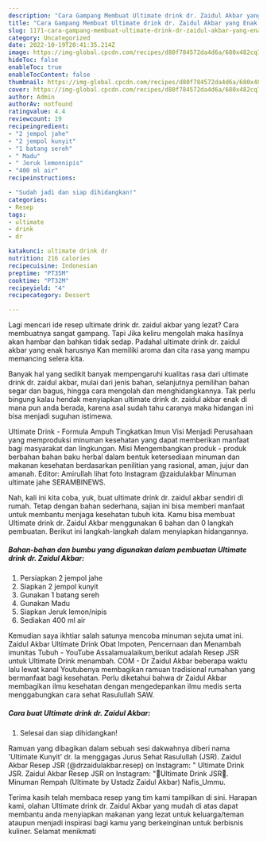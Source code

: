 ```yaml
---
description: "Cara Gampang Membuat Ultimate drink dr. Zaidul Akbar yang Enak Banget"
title: "Cara Gampang Membuat Ultimate drink dr. Zaidul Akbar yang Enak Banget"
slug: 1171-cara-gampang-membuat-ultimate-drink-dr-zaidul-akbar-yang-enak-banget
category: Uncategorized
date: 2022-10-19T20:41:35.214Z
image: https://img-global.cpcdn.com/recipes/d80f784572da4d6a/680x482cq70/ultimate-drink-dr-zaidul-akbar-foto-resep-utama.jpg
hideToc: false
enableToc: true
enableTocContent: false
thumbnail: https://img-global.cpcdn.com/recipes/d80f784572da4d6a/680x482cq70/ultimate-drink-dr-zaidul-akbar-foto-resep-utama.jpg
cover: https://img-global.cpcdn.com/recipes/d80f784572da4d6a/680x482cq70/ultimate-drink-dr-zaidul-akbar-foto-resep-utama.jpg
author: Admin
authorAv: notfound
ratingvalue: 4.4
reviewcount: 19
recipeingredient:
- "2 jempol jahe"
- "2 jempol kunyit"
- "1 batang sereh"
- " Madu"
- " Jeruk lemonnipis"
- "400 ml air"
recipeinstructions:

- "Sudah jadi dan siap dihidangkan!"
categories:
- Resep
tags:
- ultimate
- drink
- dr

katakunci: ultimate drink dr 
nutrition: 216 calories
recipecuisine: Indonesian
preptime: "PT35M"
cooktime: "PT32M"
recipeyield: "4"
recipecategory: Dessert

---
```



Lagi mencari ide resep ultimate drink dr. zaidul akbar yang lezat? Cara membuatnya sangat gampang. Tapi Jika keliru mengolah maka hasilnya akan hambar dan bahkan tidak sedap. Padahal ultimate drink dr. zaidul akbar yang enak harusnya Kan memiliki aroma dan cita rasa yang mampu memancing selera kita.


Banyak hal yang sedikit banyak mempengaruhi kualitas rasa dari ultimate drink dr. zaidul akbar, mulai dari jenis bahan, selanjutnya pemilihan bahan segar dan bagus, hingga cara mengolah dan menghidangkannya. Tak perlu bingung kalau hendak menyiapkan ultimate drink dr. zaidul akbar enak di mana pun anda berada, karena asal sudah tahu caranya maka hidangan ini bisa menjadi suguhan istimewa.

Ultimate Drink - Formula Ampuh Tingkatkan Imun Visi Menjadi Perusahaan yang memproduksi minuman kesehatan yang dapat memberikan manfaat bagi masyarakat dan lingkungan. Misi Mengembangkan produk - produk berbahan bahan baku herbal dalam bentuk ketersediaan minuman dan makanan kesehatan berdasarkan penilitian yang rasional, aman, jujur dan amanah. Editor: Amirullah lihat foto Instagram @zaidulakbar Minuman ultimate jahe SERAMBINEWS.


Nah, kali ini kita coba, yuk, buat ultimate drink dr. zaidul akbar sendiri di rumah. Tetap dengan bahan sederhana, sajian ini bisa memberi manfaat untuk membantu menjaga kesehatan tubuh kita. Kamu bisa membuat Ultimate drink dr. Zaidul Akbar menggunakan 6 bahan dan 0 langkah pembuatan. Berikut ini langkah-langkah dalam menyiapkan hidangannya.

<!--inarticleads1-->

##### Bahan-bahan dan bumbu yang digunakan dalam pembuatan Ultimate drink dr. Zaidul Akbar:

1. Persiapkan 2 jempol jahe
1. Siapkan 2 jempol kunyit
1. Gunakan 1 batang sereh
1. Gunakan  Madu
1. Siapkan  Jeruk lemon/nipis
1. Sediakan 400 ml air


Kemudian saya ikhtiar salah satunya mencoba minuman sejuta umat ini. Zaidul Akbar Ultimate Drink Obat Impoten, Pencernaan dan Menambah imunitas Tubuh - YouTube Assalamualaikum,berikut adalah Resep JSR untuk Ultimate Drink menambah. COM - Dr Zaidul Akbar beberapa waktu lalu lewat kanal Youtubenya membagikan ramuan tradisional rumahan yang bermanfaat bagi kesehatan. Perlu diketahui bahwa dr Zaidul Akbar membagikan ilmu kesehatan dengan mengedepankan ilmu medis serta menggabungkan cara sehat Rasulullah SAW. 

<!--inarticleads2-->

##### Cara buat Ultimate drink dr. Zaidul Akbar:


1. Selesai dan siap dihidangkan!

Ramuan yang dibagikan dalam sebuah sesi dakwahnya diberi nama &#39;Ultimate Kunyit&#39; dr. Ia menggagas Jurus Sehat Rasulullah (JSR). Zaidul Akbar Resep JSR (@drzaidulakbar.resep) on Instagram: &#34; Ultimate Drink JSR. Zaidul Akbar Resep JSR on Instagram: &#34;🍹Ultimate Drink JSR🍹. Minuman Rempah (Ultimate by Ustadz Zaidul Akbar) Nafis_Ummu. 

Terima kasih telah membaca resep yang tim kami tampilkan di sini. Harapan kami, olahan Ultimate drink dr. Zaidul Akbar yang mudah di atas dapat membantu anda menyiapkan makanan yang lezat untuk keluarga/teman ataupun menjadi inspirasi bagi kamu yang berkeinginan untuk berbisnis kuliner. Selamat menikmati

